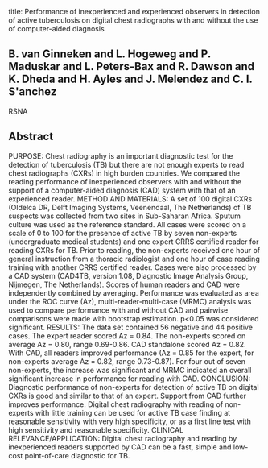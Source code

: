 title: Performance of inexperienced and experienced observers in detection of active tuberculosis on digital chest radiographs with and without the use of computer-aided diagnosis

## B. van Ginneken and L. Hogeweg and P. Maduskar and L. Peters-Bax and R. Dawson and K. Dheda and H. Ayles and J. Melendez and C. I. S'anchez
RSNA


## Abstract
PURPOSE: Chest radiography is an important diagnostic test for the detection of tuberculosis (TB) but there are not enough experts to read chest radiographs (CXRs) in high burden countries. We compared the reading performance of inexperienced observers with and without the support of a computer-aided diagnosis (CAD) system with that of an experienced reader. METHOD AND MATERIALS: A set of 100 digital CXRs (Oldelca DR, Delft Imaging Systems, Veenendaal, The Netherlands) of TB suspects was collected from two sites in Sub-Saharan Africa. Sputum culture was used as the reference standard. All cases were scored on a scale of 0 to 100 for the presence of active TB by seven non-experts (undergraduate medical students) and one expert CRRS certified reader for reading CXRs for TB. Prior to reading, the non-experts received one hour of general instruction from a thoracic radiologist and one hour of case reading training with another CRRS certified reader. Cases were also processed by a CAD system (CAD4TB, version 1.08, Diagnostic Image Analysis Group, Nijmegen, The Netherlands). Scores of human readers and CAD were independently combined by averaging. Performance was evaluated as area under the ROC curve (Az), multi-reader-multi-case (MRMC) analysis was used to compare performance with and without CAD and pairwise comparisons were made with bootstrap estimation. p<0.05 was considered significant. RESULTS: The data set contained 56 negative and 44 positive cases. The expert reader scored Az = 0.84. The non-experts scored on average Az = 0.80, range 0.69-0.86. CAD standalone scored Az = 0.82. With CAD, all readers improved performance (Az = 0.85 for the expert, for non-experts average Az = 0.82, range 0.73-0.87). For four out of seven non-experts, the increase was significant and MRMC indicated an overall significant increase in performance for reading with CAD. CONCLUSION: Diagnostic performance of non-experts for detection of active TB on digital CXRs is good and similar to that of an expert. Support from CAD further improves performance. Digital chest radiography with reading of non-experts with little training can be used for active TB case finding at reasonable sensitivity with very high specificity, or as a first line test with high sensitivity and reasonable specificity. CLINICAL RELEVANCE/APPLICATION: Digital chest radiography and reading by inexperienced readers supported by CAD can be a fast, simple and low-cost point-of-care diagnostic for TB.

